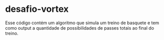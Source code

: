 # desafio-vortex
Esse código contém um algoritmo que simula um treino de basquete e tem como output a quantidade de possibilidades de passes totais ao final do treino.
